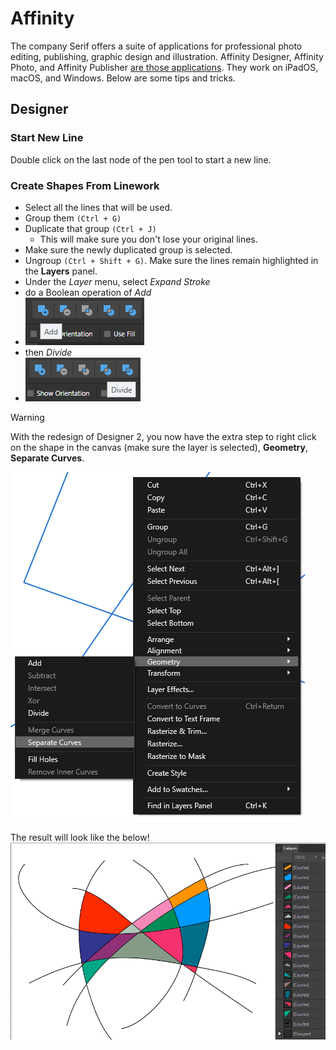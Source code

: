 # Affinity

The company Serif offers a suite of applications for professional photo editing, publishing, graphic design and illustration. Affinity Designer, Affinity Photo, and Affinity Publisher [are those applications](https://affinity.serif.com/en-us/). They work on iPadOS, macOS, and Windows. Below are some tips and tricks.

## Designer

### Start New Line

Double click on the last node of the pen tool to start a new line.

### Create Shapes From Linework

- Select all the lines that will be used.
- Group them `(Ctrl + G)`
- Duplicate that group `(Ctrl + J)`
	- This will make sure you don't lose your original lines.
- Make sure the newly duplicated group is selected.
- Ungroup `(Ctrl + Shift + G)`. Make sure the lines remain highlighted in the **Layers** panel.
- Under the *Layer* menu, select *Expand Stroke*
- do a Boolean operation of *Add*
- ![](_assets/DesignerBooleanAdd.png)
- then *Divide*
- ![](_assets/DesignerBooleanDivide.png)

> [!warning]
> With the redesign of Designer 2, you now have the extra step to right click on the shape in the canvas (make sure the layer is selected), **Geometry**, **Separate Curves**.

![](_assets/SeperateCurves.png)

The result will look like the below!
![](_assets/FillLines.png)
